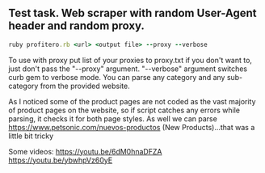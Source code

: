 ## Test task. Web scraper with random User-Agent header and random proxy.
```ruby 
ruby profitero.rb <url> <output file> --proxy --verbose
```

To use with proxy put list of your proxies to proxy.txt if you don't want to, just don't pass the "--proxy" argument. "--verbose" argument switches curb gem to verbose mode. You can parse any category and any sub-category from the provided website.

As I noticed some of the product pages are not coded as the vast majority of product pages on the website, so if script catches any errors while parsing, it checks it for both page styles. As well we can parse https://www.petsonic.com/nuevos-productos (New Products)...that was a little bit tricky

Some videos:
https://youtu.be/6dM0hnaDFZA
https://youtu.be/ybwhpVz60yE
